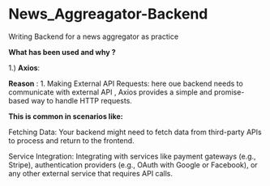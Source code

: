 # News_Aggreagator-Backend
Writing Backend for a news aggregator as practice

__What has been used and why ?__

1.) __Axios__:

__Reason__ : 1. Making External API Requests: here oue backend needs to communicate with external API , Axios provides a simple and promise-based way to handle HTTP requests. 

__This is common in scenarios like:__

Fetching Data: Your backend might need to fetch data from third-party APIs to process and return to the frontend.

Service Integration: Integrating with services like payment gateways (e.g., Stripe), authentication providers (e.g., OAuth with Google or Facebook), or any other external service that requires API calls.
